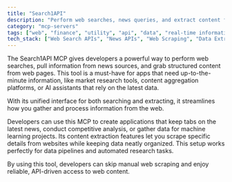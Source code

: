 ```yaml
---
title: "Search1API"
description: "Perform web searches, news queries, and extract content from web pages for research and data gathering."
category: "mcp-servers"
tags: ["web", "finance", "utility", "api", "data", "real-time information", "content extraction", "competitive analysis"]
tech_stack: ["Web Search APIs", "News APIs", "Web Scraping", "Data Extraction", "Content Aggregation", "API-driven access"]
---
```


The Search1API MCP gives developers a powerful way to perform web searches, pull information from news sources, and grab structured content from web pages. This tool is a must-have for apps that need up-to-the-minute information, like market research tools, content aggregation platforms, or AI assistants that rely on the latest data.

With its unified interface for both searching and extracting, it streamlines how you gather and process information from the web.

Developers can use this MCP to create applications that keep tabs on the latest news, conduct competitive analysis, or gather data for machine learning projects. Its content extraction features let you scrape specific details from websites while keeping data neatly organized. This setup works perfectly for data pipelines and automated research tasks.

By using this tool, developers can skip manual web scraping and enjoy reliable, API-driven access to web content.